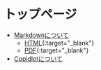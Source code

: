 # トップページ

- [Markdownについて](https://kk112-1.github.io/PublicSite/Markdown/Markdown%E8%B3%87%E6%96%99_md)
  - [HTML](https://kk112-1.github.io/PublicSite/Markdown/Markdown%E8%B3%87%E6%96%99){:target="_blank"}
  - [PDF](https://kk112-1.github.io/PublicSite/Markdown/Markdown%E8%B3%87%E6%96%99.pdf){:target="_blank"}
- [Copidlotについて](./Copidlot/Copidlot%E8%B3%87%E6%96%99_md)

